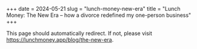 +++
date = 2024-05-21
slug = "lunch-money-new-era"
title = "Lunch Money: The New Era – how a divorce redefined my one-person business"
+++

This page should automatically redirect. If not, please visit <a href="https://lunchmoney.app/blog/the-new-era?utm_source=personal-blog&utm_medium=post&utm_campaign=the_new_era_">https://lunchmoney.app/blog/the-new-era</a>.

